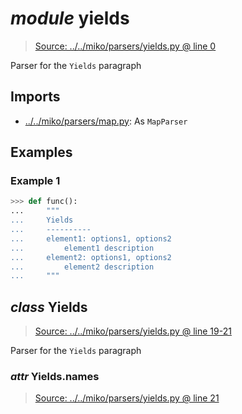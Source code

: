 # *module* **yields**

> [Source: ../../miko/parsers/yields.py @ line 0](../../miko/parsers/yields.py#L0)

Parser for the `Yields` paragraph

## Imports

- [../../miko/parsers/map.py](../../miko/parsers/map.py): As `MapParser`

## Examples

### Example 1

```python
>>> def func():
...     """
...     Yields
...     ----------
...     element1: options1, options2
...         element1 description
...     element2: options1, options2
...         element2 description
...     """
```

## *class* **Yields**

> [Source: ../../miko/parsers/yields.py @ line 19-21](../../miko/parsers/yields.py#L19-L21)

Parser for the `Yields` paragraph

### *attr* Yields.**names**

> [Source: ../../miko/parsers/yields.py @ line 21](../../miko/parsers/yields.py#L21)
